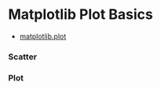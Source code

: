 
# Matplotlib Plot Basics

* [matplotlib.plot](https://matplotlib.org/stable/api/_as_gen/matplotlib.pyplot.plot.html)

### Scatter

### Plot
